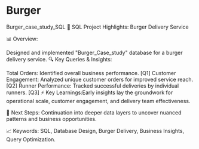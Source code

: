 # Burger

Burger_case_study_SQL
🍔 SQL Project Highlights: Burger Delivery Service

📊 Overview:

Designed and implemented "Burger_Case_study" database for a burger delivery service. 🔍 Key Queries & Insights:

Total Orders: Identified overall business performance. [Q1] Customer Engagement: Analyzed unique customer orders for improved service reach. 
[Q2] Runner Performance: Tracked successful deliveries by individual runners. 
[Q3] ⚡ Key Learnings:Early insights lay the groundwork for operational scale, customer engagement, and delivery team effectiveness.

🚀 Next Steps:
Continuation into deeper data layers to uncover nuanced patterns and business opportunities.

📈 Keywords: SQL, Database Design, Burger Delivery, Business Insights, Query Optimization.
